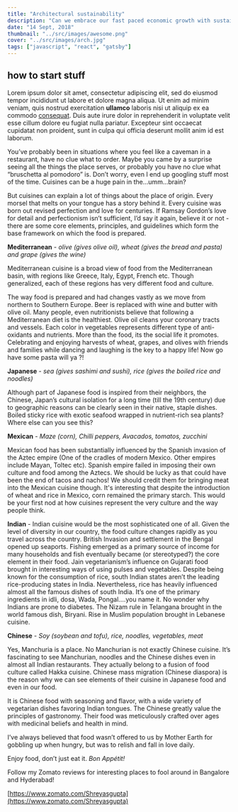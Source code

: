 ```yaml
---
title: "Architectural sustainability"
description: "Can we embrace our fast paced economic growth with sustainability on the side?"
date: "14 Sept, 2018"
thumbnail: "../src/images/awesome.png"
cover: "../src/images/arch.jpg"
tags: ["javascript", "react", "gatsby"]
---
```


## how to start stuff

Lorem ipsum dolor sit amet, consectetur adipiscing elit, sed do eiusmod tempor incididunt ut labore et dolore magna aliqua. Ut enim ad minim veniam, quis nostrud exercitation **ullamco** laboris nisi ut aliquip ex ea commodo [consequat](https://www.google.com). Duis aute irure dolor in reprehenderit in voluptate velit esse cillum dolore eu fugiat nulla pariatur. Excepteur sint occaecat cupidatat non proident, sunt in culpa qui officia deserunt mollit anim id est laborum.

You’ve probably been in situations where you feel like a caveman in a restaurant, have no clue what to order. Maybe you came by a surprise seeing all the things the place serves, or probably you have no clue what “bruschetta al pomodoro” is. Don’t worry, even I end up googling stuff most of the time. Cuisines can be a huge pain in the…umm…brain?

But cuisines can explain a lot of things about the place of origin. Every morsel that melts on your tongue has a story behind it. Every cuisine was born out revised perfection and love for centuries. If Ramsay Gordon’s love for detail and perfectionism isn’t sufficient, I’d say it again, believe it or not - there are some core elements, principles, and guidelines which form the base framework on which the food is prepared.

**Mediterranean** - _olive (gives olive oil), wheat (gives the bread and pasta) and grape (gives the wine)_

Mediterranean cuisine is a broad view of food from the Mediterranean basin, with regions like Greece, Italy, Egypt, French etc. Though generalized, each of these regions has very different food and culture.

The way food is prepared and had changes vastly as we move from northern to Southern Europe. Beer is replaced with wine and butter with olive oil. Many people, even nutritionists believe that following a Mediterranean diet is the healthiest. Olive oil cleans your coronary tracts and vessels. Each color in vegetables represents different type of anti-oxidants and nutrients. More than the food, its the social life it promotes. Celebrating and enjoying harvests of wheat, grapes, and olives with friends and families while dancing and laughing is the key to a happy life! Now go have some pasta will ya ?!

**Japanese** - _sea (gives sashimi and sushi), rice (gives the boiled rice and noodles)_

Although part of Japanese food is inspired from their neighbors, the Chinese, Japan’s cultural isolation for a long time (till the 19th century) due to geographic reasons can be clearly seen in their native, staple dishes. Boiled sticky rice with exotic seafood wrapped in nutrient-rich sea plants? Where else can you see this?

**Mexican** - _Maze (corn), Chilli peppers, Avacados, tomatos, zucchini_

Mexican food has been substantially influenced by the Spanish invasion of the Aztec empire (One of the cradles of modern Mexico. Other empires include Mayan, Toltec etc). Spanish empire failed in imposing their own culture and food among the Aztecs. We should be lucky as that could have been the end of tacos and nachos! We should credit them for bringing meat into the Mexican cuisine though. It's interesting that despite the introduction of wheat and rice in Mexico, corn remained the primary starch. This would be your first nod at how cuisines represent the very culture and the way people think.

**Indian** - Indian cuisine would be the most sophisticated one of all. Given the level of diversity in our country, the food culture changes rapidly as you travel across the country. British Invasion and settlement in the Bengal opened up seaports. Fishing emerged as a primary source of income for many households and fish eventually became (or stereotyped?) the core element in their food. Jain vegetarianism’s influence on Gujarati food brought in interesting ways of using pulses and vegetables. Despite being known for the consumption of rice, south Indian states aren’t the leading rice-producing states in India. Nevertheless, rice has heavily influenced almost all the famous dishes of south India. It’s one of the primary ingredients in idli, dosa, Wada, Pongal....you name it. No wonder why Indians are prone to diabetes. The Nizam rule in Telangana brought in the world famous dish, Biryani. Rise in Muslim population brought in Lebanese cuisine.

**Chinese** - _Soy (soybean and tofu), rice, noodles, vegetables, meat_

Yes, Manchuria is a place. No Manchurian is not exactly Chinese cuisine. It’s fascinating to see Manchurian, noodles and the Chinese dishes even in almost all Indian restaurants. They actually belong to a fusion of food culture called Hakka cuisine. Chinese mass migration (Chinese diaspora) is the reason why we can see elements of their cuisine in Japanese food and even in our food.

It is Chinese food with seasoning and flavor, with a wide variety of vegetarian dishes favoring Indian tongues. The Chinese greatly value the principles of gastronomy. Their food was meticulously crafted over ages with medicinal beliefs and health in mind.

I’ve always believed that food wasn’t offered to us by Mother Earth for gobbling up when hungry, but was to relish and fall in love daily.

Enjoy food, don’t just eat it. _Bon Appétit!_

Follow my Zomato reviews for interesting places to fool around in Bangalore and Hyderabad!

[https://www.zomato.com/Shreyasgupta](https://www.zomato.com/Shreyasgupta)

